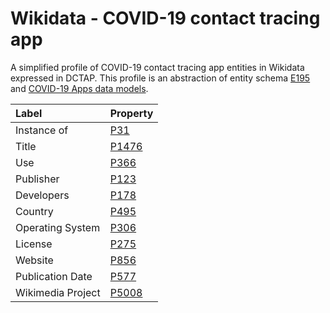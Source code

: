 # Wikidata - COVID-19 contact tracing app
A simplified profile of  COVID-19 contact tracing app entities in Wikidata expressed in DCTAP. This profile is an abstraction of entity schema [E195](https://www.wikidata.org/wiki/EntitySchema:E195) and [COVID-19 Apps data models](https://www.wikidata.org/wiki/Wikidata:WikiProject_COVID-19/Data_models/COVID-19_apps).

|Label|Property|
|:--|:--|
|Instance of|[P31](https://www.wikidata.org/wiki/Property:P31)|
|Title|[P1476](https://www.wikidata.org/wiki/Property:P1476)|
|Use|[P366](https://www.wikidata.org/wiki/Property:P366)|
|Publisher|[P123](https://www.wikidata.org/wiki/Property:P123)|
|Developers|[P178](https://www.wikidata.org/wiki/Property:P178)|
|Country|[P495](https://www.wikidata.org/wiki/Property:P495)|
|Operating System|[P306](https://www.wikidata.org/wiki/Property:P306)|
|License|[P275](https://www.wikidata.org/wiki/Property:P275)|
|Website|[P856](https://www.wikidata.org/wiki/Property:P856)|
|Publication Date|[P577](https://www.wikidata.org/wiki/Property:P577)|
|Wikimedia Project|[P5008](https://www.wikidata.org/wiki/Property:P5008)|